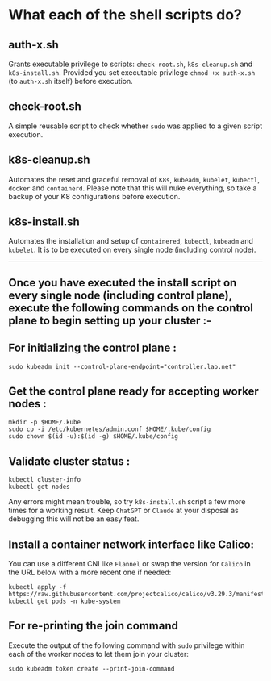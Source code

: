# What each of the shell scripts do?

## auth-x.sh
Grants executable privilege to scripts: `check-root.sh`, `k8s-cleanup.sh` and `k8s-install.sh`. Provided you set executable privilege `chmod +x auth-x.sh` (to `auth-x.sh` itself) before execution.

## check-root.sh
A simple reusable script to check whether `sudo` was applied to a given script execution.

## k8s-cleanup.sh
Automates the reset and graceful removal of `K8s`, `kubeadm`, `kubelet`, `kubectl`, `docker` and `containerd`. Please note that this will nuke everything, so take a backup of your K8 configurations before execution.

## k8s-install.sh
Automates the installation and setup of `containered`, `kubectl`, `kubeadm` and `kubelet`. It is to be executed on every single node (including control node).

***

## Once you have executed the install script on every single node (including control plane), execute the following commands on the control plane to begin setting up your cluster :-

## For initializing the control plane :

    sudo kubeadm init --control-plane-endpoint="controller.lab.net"

## Get the control plane ready for accepting worker nodes :

    mkdir -p $HOME/.kube
    sudo cp -i /etc/kubernetes/admin.conf $HOME/.kube/config
    sudo chown $(id -u):$(id -g) $HOME/.kube/config

## Validate cluster status :

    kubectl cluster-info
    kubectl get nodes
    
Any errors might mean trouble, so try `k8s-install.sh` script a few more times for a working result. Keep `ChatGPT` or `Claude` at your disposal as debugging this will not
be an easy feat.

## Install a container network interface like Calico:
You can use a different CNI like `Flannel` or swap the version for `Calico` in the URL below with a more recent one if needed:

    kubectl apply -f https://raw.githubusercontent.com/projectcalico/calico/v3.29.3/manifests/calico.yaml
    kubectl get pods -n kube-system

## For re-printing the join command 
Execute the output of the following command with `sudo` privilege within each of the worker nodes to let them join your cluster:

    sudo kubeadm token create --print-join-command


